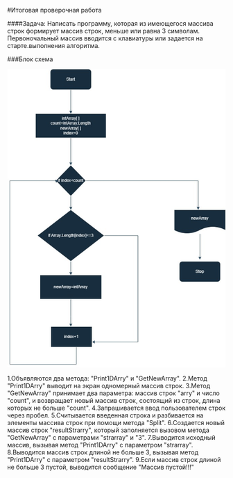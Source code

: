 #Итоговая проверочная работа


####Задача: 
Написать программу, которая из имеющегося массива строк формирует массив строк, меньше или равна 3 символам.
Первоночальный массив вводится с клавиатуры или задается на старте.выполнения алгоритма.

###Блок схема

![схема](print.jpg)

1.Объявляются два метода: "Print1DArry" и "GetNewArray".
2.Метод "Print1DArry" выводит на экран одномерный массив строк.
3.Метод "GetNewArray" принимает два параметра: массив строк "arry" и число "count", и возвращает новый массив строк, состоящий из строк, длина которых не больше "count".
4.Запрашивается ввод пользователем строк через пробел.
5.Считывается введенная строка и разбивается на элементы массива строк при помощи метода "Split".
6.Создается новый массив строк "resultStrarry", который заполняется вызовом метода "GetNewArray" с параметрами "strarray" и "3".
7.Выводится исходный массив, вызывая метод "Print1DArry" с параметром "strarray".
8.Выводится массив строк длиной не больше 3, вызывая метод "Print1DArry" с параметром "resultStrarry".
9.Если массив строк длиной не больше 3 пустой, выводится сообщение "Массив пустой!!!"